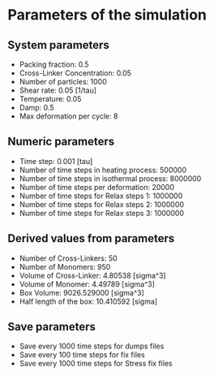 # Parameters of the simulation

## System parameters 

- Packing fraction: 0.5
- Cross-Linker Concentration: 0.05
- Number of particles: 1000
- Shear rate: 0.05 [1/tau]
- Temperature: 0.05
- Damp: 0.5
- Max deformation per cycle: 8

 ## Numeric parameters 

- Time step: 0.001 [tau]
- Number of time steps in heating process: 500000
- Number of time steps in isothermal process: 8000000
- Number of time steps per deformation: 20000
- Number of time steps for Relax steps 1: 1000000
- Number of time steps for Relax steps 2: 1000000
- Number of time steps for Relax steps 3: 1000000

 ## Derived values from parameters 

- Number of Cross-Linkers: 50
- Number of Monomers: 950
- Volume of Cross-Linker: 4.80538 [sigma^3]
- Volume of Monomer: 4.49789 [sigma^3]
- Box Volume: 9026.529000 [sigma^3]
- Half length of the box: 10.410592 [sigma]

 ## Save parameters 

- Save every 1000 time steps for dumps files
- Save every 100 time steps for fix files
- Save every 1000 time steps for Stress fix files
